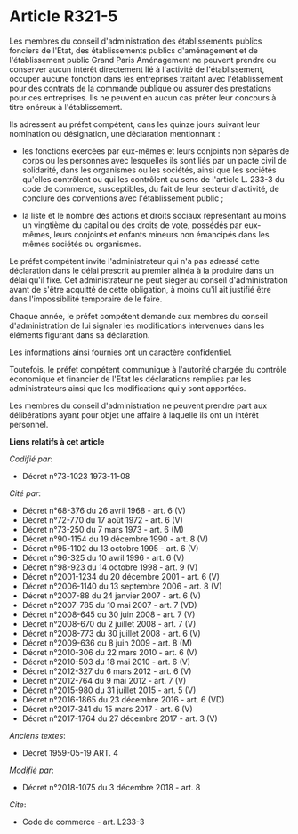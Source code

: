 # Article R321-5

Les membres du conseil d'administration des établissements publics fonciers de l'Etat, des établissements publics
d'aménagement et de l'établissement public Grand Paris Aménagement ne peuvent prendre ou conserver aucun intérêt directement
lié à l'activité de l'établissement, occuper aucune fonction dans les entreprises traitant avec l'établissement pour des
contrats de la commande publique ou assurer des prestations pour ces entreprises. Ils ne peuvent en aucun cas prêter leur
concours à titre onéreux à l'établissement.

Ils adressent au préfet compétent, dans les quinze jours suivant leur nomination ou désignation, une déclaration
mentionnant :

- les fonctions exercées par eux-mêmes et leurs conjoints non séparés de corps ou les personnes avec lesquelles ils sont liés
par un pacte civil de solidarité, dans les organismes ou les sociétés, ainsi que les sociétés qu'elles contrôlent ou qui les
contrôlent au sens de l'article L. 233-3 du code de commerce, susceptibles, du fait de leur secteur d'activité, de conclure
des conventions avec l'établissement public ;

- la liste et le nombre des actions et droits sociaux représentant au moins un vingtième du capital ou des droits de vote,
possédés par eux-mêmes, leurs conjoints et enfants mineurs non émancipés dans les mêmes sociétés ou organismes.

Le préfet compétent invite l'administrateur qui n'a pas adressé cette déclaration dans le délai prescrit au premier alinéa à
la produire dans un délai qu'il fixe. Cet administrateur ne peut siéger au conseil d'administration avant de s'être acquitté
de cette obligation, à moins qu'il ait justifié être dans l'impossibilité temporaire de le faire.

Chaque année, le préfet compétent demande aux membres du conseil d'administration de lui signaler les modifications
intervenues dans les éléments figurant dans sa déclaration.

Les informations ainsi fournies ont un caractère confidentiel.

Toutefois, le préfet compétent communique à l'autorité chargée du contrôle économique et financier de l'Etat les déclarations
remplies par les administrateurs ainsi que les modifications qui y sont apportées.

Les membres du conseil d'administration ne peuvent prendre part aux délibérations ayant pour objet une affaire à laquelle ils
ont un intérêt personnel.

**Liens relatifs à cet article**

_Codifié par_:

  - Décret n°73-1023 1973-11-08

_Cité par_:

  - Décret n°68-376 du 26 avril 1968 - art. 6 (V)
  - Décret n°72-770 du 17 août 1972 - art. 6 (V)
  - Décret n°73-250 du 7 mars 1973 - art. 6 (M)
  - Décret n°90-1154 du 19 décembre 1990 - art. 8 (V)
  - Décret n°95-1102 du 13 octobre 1995 - art. 6 (V)
  - Décret n°96-325 du 10 avril 1996 - art. 6 (V)
  - Décret n°98-923 du 14 octobre 1998 - art. 9 (V)
  - Décret n°2001-1234 du 20 décembre 2001 - art. 6 (V)
  - Décret n°2006-1140 du 13 septembre 2006 - art. 8 (V)
  - Décret n°2007-88 du 24 janvier 2007 - art. 6 (V)
  - Décret n°2007-785 du 10 mai 2007 - art. 7 (VD)
  - Décret n°2008-645 du 30 juin 2008 - art. 7 (V)
  - Décret n°2008-670 du 2 juillet 2008 - art. 7 (V)
  - Décret n°2008-773 du 30 juillet 2008 - art. 6 (V)
  - Décret n°2009-636 du 8 juin 2009 - art. 8 (M)
  - Décret n°2010-306 du 22 mars 2010 - art. 6 (V)
  - Décret n°2010-503 du 18 mai 2010 - art. 6 (V)
  - Décret n°2012-327  du 6 mars 2012 - art. 6 (V)
  - Décret n°2012-764 du 9 mai 2012 - art. 7 (V)
  - Décret n°2015-980 du 31 juillet 2015 - art. 5 (V)
  - Décret n°2016-1865 du 23 décembre 2016 - art. 6 (VD)
  - Décret n°2017-341 du 15 mars 2017 - art. 6 (V)
  - Décret n°2017-1764 du 27 décembre 2017 - art. 3 (V)

_Anciens textes_:

  - Décret  1959-05-19 ART. 4

_Modifié par_:

  - Décret n°2018-1075 du 3 décembre 2018 - art. 8

_Cite_:

  - Code de commerce - art. L233-3
